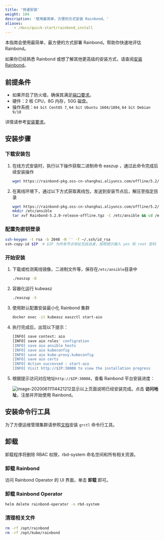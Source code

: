 ```yaml
---
title: '快速安装'
weight: 104
description: '使用最简单，方便的方式安装 Rainbond。'
aliases:
    - /docs/quick-start/rainbond_install
---
```


本指南会使用最简单，最方便的方式部署 Rainbond。帮助你快速地评估 Rainbond。

如果你已经熟悉 Rainbond 或想了解其他更高级的安装方式，请查阅[安装 Rainbond](/docs/install/overview/)。

## 前提条件

- 如果开启了防火墙，确保其满足[端口要求](/docs/install/requirements/#port-requirements)。
- 硬件：2 核 CPU，8G 内存，50G 磁盘。
- 操作系统：`64 bit CentOS 7`, `64 bit Ubuntu 1604/1804`, `64 bit Debian 9/10`

详情请参考[安装要求](/docs/install/requirements/)。

## 安装步骤

### 下载安装包

1. 在线方式安装时，执行以下操作获取二进制命令 easzup ，通过此命令完成后续安装操作

   ```bash
   wget https://rainbond-pkg.oss-cn-shanghai.aliyuncs.com/offline/5.2/easzup && chmod +x easzup
   ```

2. 在离线环境下，通过以下方式获取离线包，发送到安装节点后，解压至指定目录

   ```bash
   wget https://rainbond-pkg.oss-cn-shanghai.aliyuncs.com/offline/5.2/Rainbond-5.2.0-release-offline.tgz
   mkdir /etc/ansible
   tar xvf Rainbond-5.2.0-release-offline.tgz -C /etc/ansible && cd /etc/ansible/tools
   ```

### 配置免密钥登录

```bash
ssh-keygen -t rsa -b 2048 -N '' -f ~/.ssh/id_rsa
ssh-copy-id $IP  # $IP 为所有节点地址包括自身，按照提示输入 yes 和 root 密码
```

### 开始安装

1. 下载或检测离线镜像，二进制文件等，保存在`/etc/ansible`目录中

   ```bash
   ./easzup -D
   ```

1. 容器化运行 kubeasz

   ```bash
   ./easzup -S
   ```

1. 使用默认配置安装最小化 Rainbond 集群

   ```bash
   docker exec -it kubeasz easzctl start-aio
   ```

1. 执行完成后，出现以下提示：

   ```bash
   [INFO] save context: aio
   [INFO] save aio roles' configration
   [INFO] save aio ansible hosts
   [INFO] save aio kubeconfig
   [INFO] save aio kube-proxy.kubeconfig
   [INFO] save aio certs
   [INFO] Action successed : start-aio
   [INFO] Visit http://$IP:30008 to view the installation progress
   ```

1. 根据提示访问对应地址`http://$IP:30008`，查看 Rainbond 平台安装进度：

   ![image-20200611114421212](https://tva1.sinaimg.cn/large/007S8ZIlly1gfo7bjpmjxj31rw0u00wd.jpg)显示以上页面说明已经安装完成。点击 **访问地址**，注册并开始使用 Rainbond。

## 安装命令行工具

为了方便运维管理集群请参照[文档](/docs/user-operations/tools/grctl/)安装 `grctl` 命令行工具。

## 卸载

卸载程序将删除 RBAC 权限，rbd-system 命名空间和所有相关资源。

### 卸载 Rainbond

访问 Rainbond Operator 的 UI 界面，单击 **卸载** 即可。

### 卸载 Rainbond Operator

```bash
helm delete rainbond-operator -n rbd-system
```

### 清理相关文件

```bash
rm -rf /opt/rainbond
rm -rf /opt/kube/rainbond
```